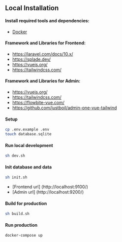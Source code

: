 ## Local Installation

#### Install required tools and dependencies:

* [Docker](https://www.docker.com/community-edition#/download)
#### Framework and Libraries for Frontend:

* https://laravel.com/docs/10.x/
* https://splade.dev/
* https://vuejs.org/
* https://tailwindcss.com/

#### Framework and Libraries for Admin:
* https://vuejs.org/
* https://tailwindcss.com/
* https://flowbite-vue.com/
* https://github.com/justboil/admin-one-vue-tailwind
#### Setup

```bash
cp .env.example .env
touch database.sqlite
```

#### Run local development

```bash
sh dev.sh
```
#### Init database and data

```bash
sh init.sh
```
* [Frontend url] (http://localhost:9100/)
* [Admin url] (http://localhost:9200/)

#### Build for production

```bash
sh build.sh
```

#### Run production

```bash
docker-compose up
```
